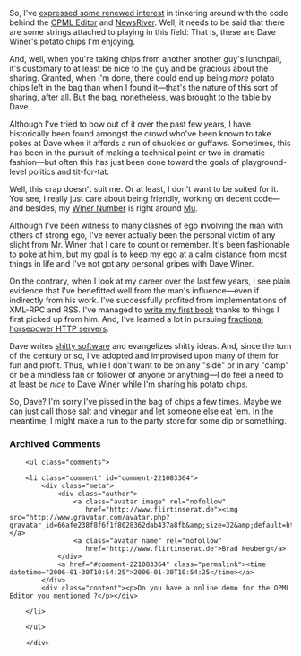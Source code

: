 So, I've [expressed some renewed interest][interest] in tinkering around with the code behind the [OPML Editor][opml] and [NewsRiver][news].  Well, it needs to be said that there are some strings attached to playing in this field:  That is, these are Dave Winer's potato chips I'm enjoying.  

And, well, when you're taking chips from another another guy's lunchpail, it's customary to at least be nice to the guy and be gracious about the sharing.  Granted, when I'm done, there could end up being *more* potato chips left in the bag than when I found it—that's the nature of this sort of sharing, after all.  But the bag, nonetheless, was brought to the table by Dave.  

Although I've tried to bow out of it over the past few years, I have historically been found amongst the crowd who've been known to take pokes at Dave when it affords a run of chuckles or guffaws.  Sometimes, this has been in the pursuit of making a technical point or two in dramatic fashion—but often this has just been done toward the goals of playground-level politics and tit-for-tat.    

Well, this crap doesn't suit me.  Or at least, I don't want to be suited for it.  You see, I really just care about being friendly, working on decent code—and besides, my [Winer Number][wn] is right around [Mu][].

Although I've been witness to many clashes of ego involving the man with others of strong ego, I've never actually been the personal victim of any slight from Mr. Winer that I care to count or remember.  It's been fashionable to poke at him, but my goal is to keep my ego at a calm distance from most things in life and I've not got any personal gripes with Dave Winer.

On the contrary, when I look at my career over the last few years, I see plain evidence that I've benefitted well from the man's influence—even if indirectly from his work.  I've successfully profited from implementations of XML-RPC and RSS.  I've managed to [write my first book][book] thanks to things I first picked up from him.  And, I've learned a lot in pursuing [fractional horsepower HTTP servers][fh].

Dave writes [shitty software][shitty] and evangelizes shitty ideas.  And, since the turn of the century or so, I've adopted and improvised upon many of them for fun and profit.  Thus, while I don't want to be on any "side" or in any "camp" or  be a mindless fan or follower of anyone or anything—I do feel a need to at least be *nice* to Dave Winer while I'm sharing his potato chips.

So, Dave?  I'm sorry I've pissed in the bag of chips a few times.  Maybe we can just call those salt and vinegar and let someone else eat 'em.  In the meantime, I might make a run to the party store for some dip or something.

<!-- tags: winer opml newsriver  -->

[shitty]: http://davenet.scripting.com/1995/09/03/wemakeshittysoftware
[fh]: http://davenet.scripting.com/1997/09/14/FractionalHorsepowerHTTPSe
[book]: http://www.amazon.com/exec/obidos/ASIN/0764597582/0xdecafbad01-20?creative=327641&camp=14573&link_code=as1
[mu]: http://en.wikipedia.org/wiki/Mu_(negative)
[wn]: http://diveintomark.org/archives/2003/04/21/whats_your_winer_number
[interest]: http://decafbad.com/blog/2006/01/28/ancient-code-drifting-down-the-newsriver
[opml]: http://support.opml.org/
[news]: http://www.newsriver.org/

<div id="comments" class="comments archived-comments">
            <h3>Archived Comments</h3>
            
        <ul class="comments">
            
        <li class="comment" id="comment-221083364">
            <div class="meta">
                <div class="author">
                    <a class="avatar image" rel="nofollow" 
                       href="http://www.flirtinserat.de"><img src="http://www.gravatar.com/avatar.php?gravatar_id=66afe238f8f6f1f8028362dab437a8fb&amp;size=32&amp;default=http://mediacdn.disqus.com/1320279820/images/noavatar32.png"/></a>
                    <a class="avatar name" rel="nofollow" 
                       href="http://www.flirtinserat.de">Brad Neuberg</a>
                </div>
                <a href="#comment-221083364" class="permalink"><time datetime="2006-01-30T10:54:25">2006-01-30T10:54:25</time></a>
            </div>
            <div class="content"><p>Do you have a online demo for the OPML Editor you mentioned ?</p></div>
            
        </li>
    
        </ul>
    
        </div>
    